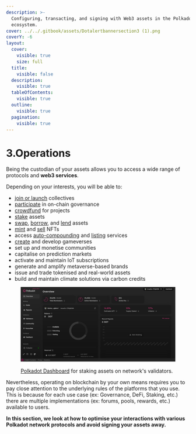 ```yaml
---
description: >-
  Configuring, transacting, and signing with Web3 assets in the Polkadot
  ecosystem.
cover: ../../.gitbook/assets/Dotalertbannersection3 (1).png
coverY: -6
layout:
  cover:
    visible: true
    size: full
  title:
    visible: false
  description:
    visible: true
  tableOfContents:
    visible: true
  outline:
    visible: true
  pagination:
    visible: true
---
```


# 3.Operations

Being the custodian of your assets allows you to access a wide range of protocols and **web3 services**.&#x20;

Depending on your interests, you will be able to:

* [join or launch](bidding/) collectives
* [participate](voting/) in on-chain governance
* [crowdfund](crowdfunding/) for projects
* [stake](staking/) assets
* [swap](swapping/), [borrow](borrowing/), and [lend](lending/) assets
* [mint](nft-trading/data-management.md) and [sell](nft-trading/marketplace-activities.md) NFTs
* access [auto-compounding](auto-compounded-staking.md) and [listing](lbp-listing.md) services
* [create](gaming/game-assets.md) and develop gameverses
* set up and monetise communities
* capitalise on prediction markets
* activate and maintain IoT subscriptions
* generate and amplify metaverse-based brands
* issue and trade tokenised and real-world assets
* build and maintain climate solutions via carbon credits

<figure><img src="../../.gitbook/assets/O_Dashboard.JPG" alt="A screenshot of the official Staking dashboard of the Polkadot and Kusama Relay chains."><figcaption><p><a href="https://staking.polkadot.network/dashboard#/overview">Polkadot Dashboard</a> for staking assets on network's validators.</p></figcaption></figure>

Nevertheless, operating on blockchain by your own means requires you to pay close attention to the underlying rules of the platforms that you use. This is because for each use case (ex: Governance, DeFi, Staking, etc.) there are multiple implementations (ex: forums, pools, rewards, etc.) available to users.&#x20;



**In this section, we look at how to optimise your interactions with various Polkadot network protocols and avoid signing your assets away.**
